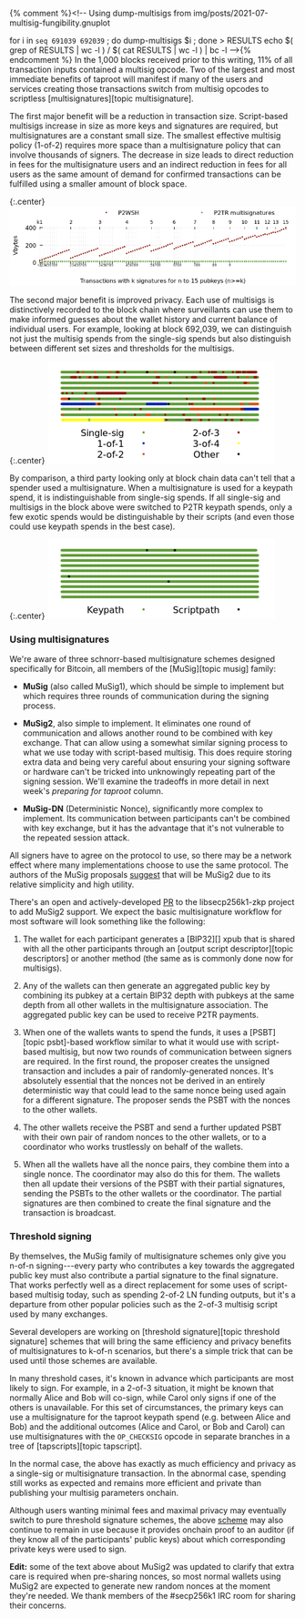 {% comment %}<!--
  Using dump-multisigs from img/posts/2021-07-multisig-fungibility.gnuplot

  for i in `seq 691039 692039` ; do dump-multisigs $i ; done > RESULTS
  echo $( grep of RESULTS | wc -l ) / $( cat RESULTS | wc -l ) | bc -l
-->{% endcomment %}
In the 1,000 blocks received prior to this writing, 11% of all
transaction inputs contained a multisig opcode.  Two of the largest and
most immediate benefits of taproot will manifest if many of the users
and services creating those transactions switch from multisig opcodes to
scriptless [multisignatures][topic multisignature].

The first major benefit will be a reduction in transaction size.
Script-based multisigs increase in size as more keys and signatures are
required, but multisignatures are a constant small size.  The smallest
effective multisig policy (1-of-2) requires more space than a
multisignature policy that can involve thousands of signers.  The
decrease in size leads to direct reduction in fees for the
multisignature users and an indirect reduction in fees for all users as
the same amount of demand for confirmed transactions can be fulfilled
using a smaller amount of block space.

{:.center}
![Plot showing the savings for multisignatures compared to multisig](/img/posts/2021-07-multisignature-savings.png)

The second major benefit is improved privacy.  Each use of multisigs is
distinctively recorded to the block chain where surveillants
can use them to make informed guesses about the wallet history and
current balance of individual users.  For example, looking at block
692,039, we can distinguish not just the multisig spends from the
single-sig spends but also distinguish between different set sizes and
thresholds for the multisigs.

{:.center}
![Illustration of the lack of witness fungibility in current blocks](/img/posts/2021-07-multisig-unfungible.png)

By comparison, a third party looking only at block chain data can't tell
that a spender used a multisignature.  When a multisignature is used for
a keypath spend, it is indistinguishable from single-sig spends.  If all
single-sig and multisigs in the block above were switched to P2TR
keypath spends, only a few exotic spends would be distinguishable by
their scripts (and even those could use keypath spends in the best case).

{:.center}
![Illustration of how fungibile witnesses could be ideally](/img/posts/2021-07-multisignature-fungible.png)

### Using multisignatures

We're aware of three schnorr-based multisignature schemes designed
specifically for Bitcoin, all members of the [MuSig][topic musig]
family:

- **MuSig** (also called MuSig1), which should be simple to implement
  but which requires three rounds of communication during the signing
  process.

- **MuSig2**, also simple to implement.  It eliminates one round of
  communication and allows another round to be combined with key
  exchange.  That can allow using a somewhat similar signing
  process to what we use today with script-based multisig.  This does
  require storing extra data and being very careful about ensuring your signing software or
  hardware can't be tricked into unknowingly repeating part of the
  signing session.  We'll examine the tradeoffs in more detail in next
  week's *preparing for taproot* column.

- **MuSig-DN** (Deterministic Nonce), significantly more complex to
  implement.  Its communication between participants can't be combined
  with key exchange, but it has the advantage that it's not vulnerable to the repeated
  session attack.

All signers have to agree on the protocol to use, so there may
be a network effect where many implementations choose to use the same
protocol.  The authors of the MuSig proposals [suggest][nick ruffing
blog] that will be MuSig2 due to its relative simplicity and high
utility.  <!-- "[...] there is no reason to prefer MuSig1 over MuSig2
[...] we expect that most applications will choose MuSig2 over MuSig-DN
[...]" -->

There's an open and actively-developed [PR][-zkp 131] to the libsecp256k1-zkp
project to add MuSig2 support.  We expect the basic multisignature workflow for most software will look
something like the following:

1. The wallet for each participant generates a [BIP32][] xpub that is shared
   with all the other participants through an [output script
   descriptor][topic descriptors] or another method
   (the same as is commonly done now for
   multisigs).

2. Any of the wallets can then generate an aggregated public key by
   combining its pubkey at a certain BIP32 depth with pubkeys at the
   same depth from all other wallets in the multisignature association.
   The aggregated public key can be used to receive P2TR payments.

4. When one of the wallets wants to spend the funds, it uses a
   [PSBT][topic psbt]-based workflow similar to what it would use with
   script-based multisig, but now two rounds of communication between
   signers are required.  In the first round, the proposer creates the
   unsigned transaction and includes a pair of randomly-generated
   nonces.  It's absolutely essential that the nonces not be derived in an entirely
   deterministic way that could lead to the same nonce being used again
   for a different signature.  The proposer sends the PSBT with the
   nonces to the other wallets.

5. The other wallets receive the PSBT and send a further updated PSBT
   with their own pair of random nonces to the other wallets, or to a
   coordinator who works trustlessly on behalf of the wallets.

6. When all the wallets have all the nonce pairs, they combine them
   into a single nonce.  The coordinator may also do this for them.
   The wallets then all update their versions of the PSBT with their
   partial signatures, sending the PSBTs to the other wallets or the
   coordinator.
   The partial signatures are then combined to create the final
   signature and the transaction is broadcast.

### Threshold signing

By themselves, the MuSig family of multisignature schemes only give you
n-of-n signing---every party who contributes a key towards the
aggregated public key must also contribute a partial signature to the
final signature.  That works perfectly well as a direct replacement for
some uses of script-based multisig today, such as spending 2-of-2 LN
funding outputs, but it's a departure from other popular policies such
as the 2-of-3 multisig script used by many exchanges.

Several developers are working on [threshold signature][topic threshold
signature] schemes that will bring the same efficiency and privacy
benefits of multisignatures to k-of-n scenarios, but there's a simple
trick that can be used until those schemes are available.

In many threshold cases, it's known in advance which participants are
most likely to sign.  For example, in a 2-of-3 situation, it might be
known that normally Alice and Bob will co-sign, while Carol only signs
if one of the others is unavailable.  For this set of circumstances, the
primary keys can use a multisignature for the taproot keypath spend (e.g.
between Alice and Bob) and the additional outcomes (Alice and Carol, or
Bob and Carol) can use multisignatures with the `OP_CHECKSIG` opcode in
separate branches in a tree of [tapscripts][topic tapscript].

In the normal case, the above has exactly as much efficiency and privacy
as a single-sig or multisignature transaction.  In the abnormal case,
spending still works as expected and remains more efficient and private
than publishing your multisig parameters onchain.

Although users wanting minimal fees and maximal privacy may eventually
switch to pure threshold signature schemes, the above [scheme][erhardt post] may also
continue to remain in use because it provides onchain proof to an
auditor (if they know all of the participants' public keys) about which
corresponding private keys were used to sign.

**Edit:** some of the text above about MuSig2 was updated to clarify
that extra care is required when pre-sharing nonces, so most
normal wallets using MuSig2 are expected to generate new random nonces
at the moment they're needed.  We thank members of the #secp256k1 IRC
room for sharing their concerns.

[nick ruffing blog]: https://medium.com/blockstream/musig2-simple-two-round-schnorr-multisignatures-bf9582e99295
[-zkp 131]: https://github.com/ElementsProject/secp256k1-zkp/pull/131
[erhardt post]: https://murchandamus.medium.com/2-of-3-multisig-inputs-using-pay-to-taproot-d5faf2312ba3
